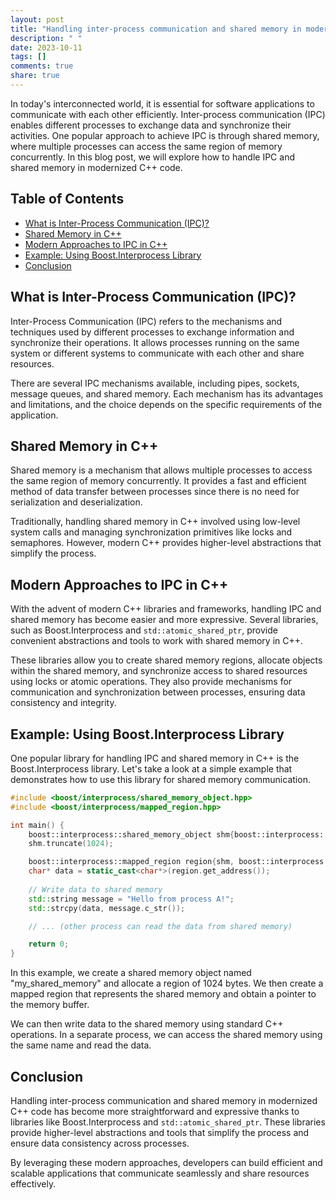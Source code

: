 ```yaml
---
layout: post
title: "Handling inter-process communication and shared memory in modernized C++ code"
description: " "
date: 2023-10-11
tags: []
comments: true
share: true
---
```


In today's interconnected world, it is essential for software applications to communicate with each other efficiently. Inter-process communication (IPC) enables different processes to exchange data and synchronize their activities. One popular approach to achieve IPC is through shared memory, where multiple processes can access the same region of memory concurrently. In this blog post, we will explore how to handle IPC and shared memory in modernized C++ code.

## Table of Contents
- [What is Inter-Process Communication (IPC)?](#what-is-inter-process-communication-ipc)
- [Shared Memory in C++](#shared-memory-in-c)
- [Modern Approaches to IPC in C++](#modern-approaches-to-ipc-in-c)
- [Example: Using Boost.Interprocess Library](#example-using-boostinterprocess-library)
- [Conclusion](#conclusion)

## What is Inter-Process Communication (IPC)?
Inter-Process Communication (IPC) refers to the mechanisms and techniques used by different processes to exchange information and synchronize their operations. It allows processes running on the same system or different systems to communicate with each other and share resources.

There are several IPC mechanisms available, including pipes, sockets, message queues, and shared memory. Each mechanism has its advantages and limitations, and the choice depends on the specific requirements of the application.

## Shared Memory in C++
Shared memory is a mechanism that allows multiple processes to access the same region of memory concurrently. It provides a fast and efficient method of data transfer between processes since there is no need for serialization and deserialization.

Traditionally, handling shared memory in C++ involved using low-level system calls and managing synchronization primitives like locks and semaphores. However, modern C++ provides higher-level abstractions that simplify the process.

## Modern Approaches to IPC in C++
With the advent of modern C++ libraries and frameworks, handling IPC and shared memory has become easier and more expressive. Several libraries, such as Boost.Interprocess and `std::atomic_shared_ptr`, provide convenient abstractions and tools to work with shared memory in C++.

These libraries allow you to create shared memory regions, allocate objects within the shared memory, and synchronize access to shared resources using locks or atomic operations. They also provide mechanisms for communication and synchronization between processes, ensuring data consistency and integrity.

## Example: Using Boost.Interprocess Library
One popular library for handling IPC and shared memory in C++ is the Boost.Interprocess library. Let's take a look at a simple example that demonstrates how to use this library for shared memory communication.

```cpp
#include <boost/interprocess/shared_memory_object.hpp>
#include <boost/interprocess/mapped_region.hpp>

int main() {
    boost::interprocess::shared_memory_object shm{boost::interprocess::open_or_create, "my_shared_memory", boost::interprocess::read_write};
    shm.truncate(1024);

    boost::interprocess::mapped_region region{shm, boost::interprocess::read_write};
    char* data = static_cast<char*>(region.get_address());
    
    // Write data to shared memory
    std::string message = "Hello from process A!";
    std::strcpy(data, message.c_str());

    // ... (other process can read the data from shared memory)

    return 0;
}
```

In this example, we create a shared memory object named "my_shared_memory" and allocate a region of 1024 bytes. We then create a mapped region that represents the shared memory and obtain a pointer to the memory buffer.

We can then write data to the shared memory using standard C++ operations. In a separate process, we can access the shared memory using the same name and read the data.

## Conclusion
Handling inter-process communication and shared memory in modernized C++ code has become more straightforward and expressive thanks to libraries like Boost.Interprocess and `std::atomic_shared_ptr`. These libraries provide higher-level abstractions and tools that simplify the process and ensure data consistency across processes.

By leveraging these modern approaches, developers can build efficient and scalable applications that communicate seamlessly and share resources effectively.